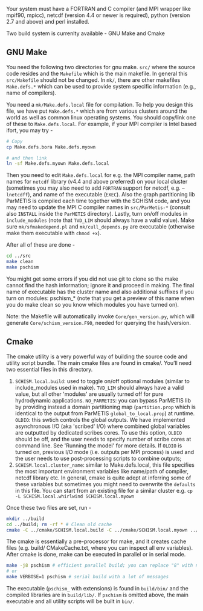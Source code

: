 Your system must have a FORTRAN and C compiler (and MPI wrapper like mpif90, mpicc), netcdf (version 4.4 or newer is required), python (version 2.7 and above) and perl installed.

Two build system is currenlty available - GNU Make and Cmake

## GNU Make
You need the following two directories for gnu make. `src/` where the source code resides and 
the `Makefile` which is the main makefile. In general this `src/Makefile` should not be changed. 
In `mk/`, there are other makefiles `Make.defs.*` which can be used to provide system specific information (e.g., name
 of compilers). 

You need a `mk/Make.defs.local` file for compilation. To help you design this file, we have put `Make.defs.*` which are from various clusters around the world as well as common linux operating systems. You should copy/link one of these to `Make.defs.local`. For example, if your MPI compiler is Intel based ifort, you may try - 

``` bash
# Copy
cp Make.defs.bora Make.defs.myown

# and then link
ln -sf Make.defs.myown Make.defs.local
```

Then you need to edit `Make.defs.local` for e.g. the MPI compiler name, path names for `netcdf` library 
(v4.4 and above preferred) on your local cluster (sometimes you may also need to add `FORTRAN` support 
for netcdf, e.g. `–lnetcdff`), and name of the executable (`EXEC`). Also the graph partitioning 
lib ParMETIS is compiled each time together with the SCHISM code, and you may need to update the MPI 
C compiler names in `src/ParMetis-*` (consult also `INSTALL` inside the `ParMETIS` directory). 
Lastly, turn on/off modules in `include_modules` (note that `TVD_LIM` should always have a valid value). 
Make sure `mk/sfmakedepend.pl` and `mk/cull_depends.py` are executable (otherwise make them executable with `chmod +x`).

After all of these are done - 

``` bash
cd ../src
make clean
make pschism
```

You might get some errors if you did not use git to clone so the make cannot find the hash information; 
ignore it and proceed in making. The final name of executable has the cluster name and also additional suffixes
 if you turn on modules: pschism_* (note that you get a preview of this name when you do make clean
 so you know which modules you have turned on).

Note: the Makefile will automatically invoke `Core/gen_version.py`, which will generate `Core/schism_version.F90`, needed for querying the hash/version.

## Cmake
The cmake utility is a very powerful way of building the source code and utility script bundle. The main cmake files are found in cmake/. You’ll need two essential files in this directory.

1. `SCHISM.local.build`: used to toggle on/off optional modules (similar to include_modules used in make).
 `TVD_LIM` should always have a valid value, but all other 'modules' are usually turned off for pure hydrodynamic 
  applications. 
  `NO_PARMETIS`: you can bypass ParMETIS lib by providing instead a domain partitioning map (`partition.prop`
  which is identical to the output from ParMETIS `global_to_local.prop`) at runtime. 
  `OLDIO`: this swtich controls the global outputs. We have implemented asynchronous I/O (aka 'scribed' I/O)
  where combined global variables are outputted by dedicated scribes cores. To use this option, `OLDIO` should
  be off, and the user needs to specify number of scribe cores at command line. See 'Running the model' for
  more details. If `OLDIO` is turned on, previous I/O mode (i.e. outputs per MPI process) is used and 
  the user needs to use post-processing scripts to combine outputs;
2. `SCHISM.local.cluster_name`: similar to Make.defs.local, this file specifies the most important environment 
  variables like name/path of compiler, netcdf library etc. In general, cmake is quite adept at 
  inferring some of these variables but sometimes you might need to overwrite the `defaults` in this file. 
  You can start from an existing file for a similar cluster e.g. `cp -L SCHISM.local.whirlwind SCHISM.local.myown`

Once these two files are set, run - 

```bash
mkdir ../build
cd ../build; rm -rf * # Clean old cache
cmake -C ../cmake/SCHISM.local.build -C ../cmake/SCHISM.local.myown ../src/
```

The cmake is essentially a pre-processor for make, and it creates cache files (e.g. build/ CMakeCache.txt, 
where you can inspect all env variables). After cmake is done, make can be executed in parallel or in serial mode.

```bash
make -j8 pschism # efficient parallel build; you can replace "8" with number of processes you want
# or
make VERBOSE=1 pschism # serial build with a lot of messages
```

The executable (`pschism_` with extensions) is found in `build/bin/` and the compiled libraries are in `build/lib/`. If `pschism` is omitted above, the main executable and all utility scripts will be built in `bin/`.

